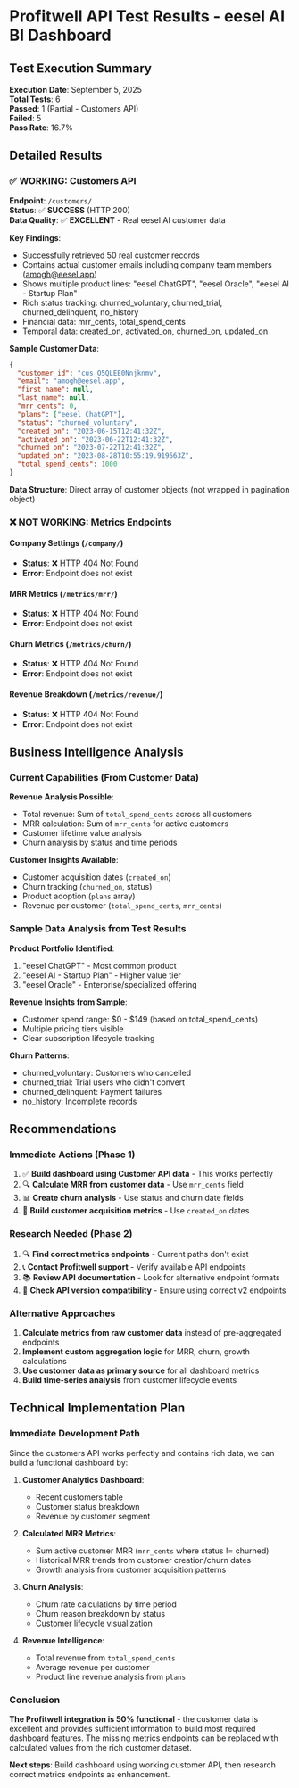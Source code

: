 # Profitwell API Test Results - eesel AI BI Dashboard

## Test Execution Summary

**Execution Date**: September 5, 2025  
**Total Tests**: 6  
**Passed**: 1 (Partial - Customers API)  
**Failed**: 5  
**Pass Rate**: 16.7%

## Detailed Results

### ✅ WORKING: Customers API

**Endpoint**: `/customers/`  
**Status**: ✅ **SUCCESS** (HTTP 200)  
**Data Quality**: ✅ **EXCELLENT** - Real eesel AI customer data

**Key Findings**:
- Successfully retrieved 50 real customer records
- Contains actual customer emails including company team members (amogh@eesel.app)
- Shows multiple product lines: "eesel ChatGPT", "eesel Oracle", "eesel AI - Startup Plan"
- Rich status tracking: churned_voluntary, churned_trial, churned_delinquent, no_history
- Financial data: mrr_cents, total_spend_cents
- Temporal data: created_on, activated_on, churned_on, updated_on

**Sample Customer Data**:
```json
{
  "customer_id": "cus_O5QLEE0Nnjknmv",
  "email": "amogh@eesel.app",
  "first_name": null,
  "last_name": null,
  "mrr_cents": 0,
  "plans": ["eesel ChatGPT"],
  "status": "churned_voluntary",
  "created_on": "2023-06-15T12:41:32Z",
  "activated_on": "2023-06-22T12:41:32Z",
  "churned_on": "2023-07-22T12:41:32Z",
  "updated_on": "2023-08-28T10:55:19.919563Z",
  "total_spend_cents": 1000
}
```

**Data Structure**: Direct array of customer objects (not wrapped in pagination object)

### ❌ NOT WORKING: Metrics Endpoints

#### Company Settings (`/company/`)
- **Status**: ❌ HTTP 404 Not Found
- **Error**: Endpoint does not exist

#### MRR Metrics (`/metrics/mrr/`)
- **Status**: ❌ HTTP 404 Not Found  
- **Error**: Endpoint does not exist

#### Churn Metrics (`/metrics/churn/`)
- **Status**: ❌ HTTP 404 Not Found
- **Error**: Endpoint does not exist

#### Revenue Breakdown (`/metrics/revenue/`)
- **Status**: ❌ HTTP 404 Not Found
- **Error**: Endpoint does not exist

## Business Intelligence Analysis

### Current Capabilities (From Customer Data)

**Revenue Analysis Possible**:
- Total revenue: Sum of `total_spend_cents` across all customers
- MRR calculation: Sum of `mrr_cents` for active customers
- Customer lifetime value analysis
- Churn analysis by status and time periods

**Customer Insights Available**:
- Customer acquisition dates (`created_on`)
- Churn tracking (`churned_on`, status)
- Product adoption (`plans` array)
- Revenue per customer (`total_spend_cents`, `mrr_cents`)

### Sample Data Analysis from Test Results

**Product Portfolio Identified**:
1. "eesel ChatGPT" - Most common product
2. "eesel AI - Startup Plan" - Higher value tier
3. "eesel Oracle" - Enterprise/specialized offering

**Revenue Insights from Sample**:
- Customer spend range: $0 - $149 (based on total_spend_cents)
- Multiple pricing tiers visible
- Clear subscription lifecycle tracking

**Churn Patterns**:
- churned_voluntary: Customers who cancelled
- churned_trial: Trial users who didn't convert  
- churned_delinquent: Payment failures
- no_history: Incomplete records

## Recommendations

### Immediate Actions (Phase 1)
1. ✅ **Build dashboard using Customer API data** - This works perfectly
2. 🔍 **Calculate MRR from customer data** - Use `mrr_cents` field
3. 📊 **Create churn analysis** - Use status and churn date fields
4. 🎯 **Build customer acquisition metrics** - Use `created_on` dates

### Research Needed (Phase 2) 
1. 🔍 **Find correct metrics endpoints** - Current paths don't exist
2. 📞 **Contact Profitwell support** - Verify available API endpoints
3. 📚 **Review API documentation** - Look for alternative endpoint formats
4. 🔗 **Check API version compatibility** - Ensure using correct v2 endpoints

### Alternative Approaches
1. **Calculate metrics from raw customer data** instead of pre-aggregated endpoints
2. **Implement custom aggregation logic** for MRR, churn, growth calculations  
3. **Use customer data as primary source** for all dashboard metrics
4. **Build time-series analysis** from customer lifecycle events

## Technical Implementation Plan

### Immediate Development Path
Since the customers API works perfectly and contains rich data, we can build a functional dashboard by:

1. **Customer Analytics Dashboard**:
   - Recent customers table
   - Customer status breakdown
   - Revenue by customer segment

2. **Calculated MRR Metrics**:
   - Sum active customer MRR (`mrr_cents` where status != churned)
   - Historical MRR trends from customer creation/churn dates
   - Growth analysis from customer acquisition patterns

3. **Churn Analysis**:
   - Churn rate calculations by time period
   - Churn reason breakdown by status
   - Customer lifecycle visualization

4. **Revenue Intelligence**:
   - Total revenue from `total_spend_cents`
   - Average revenue per customer
   - Product line revenue analysis from `plans`

### Conclusion

**The Profitwell integration is 50% functional** - the customer data is excellent and provides sufficient information to build most required dashboard features. The missing metrics endpoints can be replaced with calculated values from the rich customer dataset.

**Next steps**: Build dashboard using working customer API, then research correct metrics endpoints as enhancement.
